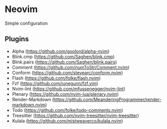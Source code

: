 # Neovim

Simple configuration

## Plugins

- Alpha (https://github.com/goolord/alpha-nvim)
- Blink.cmp (https://github.com/Saghen/blink.cmp)
- Blink.pairs (https://github.com/Saghen/blink.pairs)
- Comment (https://github.com/numToStr/Comment.nvim)
- Conform (https://github.com/stevearc/conform.nvim)
- Flash (https://github.com/folke/flash.nvim)
- Fzf (https://github.com/junegunn/fzf.vim)
- Nvim-lint (https://github.com/mfussenegger/nvim-lint)
- Plenary (https://github.com/nvim-lua/plenary.nvim)
- Render-Markdown (https://github.com/MeanderingProgrammer/render-markdown.nvim)
- Todo (https://github.com/folke/todo-comments.nvim)
- Treesitter (https://github.com/nvim-treesitter/nvim-treesitter)
- Kulala (https://github.com/mistweaverco/kulala.nvim)
